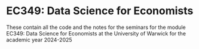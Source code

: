 # EC349: Data Science for Economists

These contain all the code and the notes for the seminars for the module EC349: Data Science for Economists at the University of Warwick for the academic year 2024-2025

